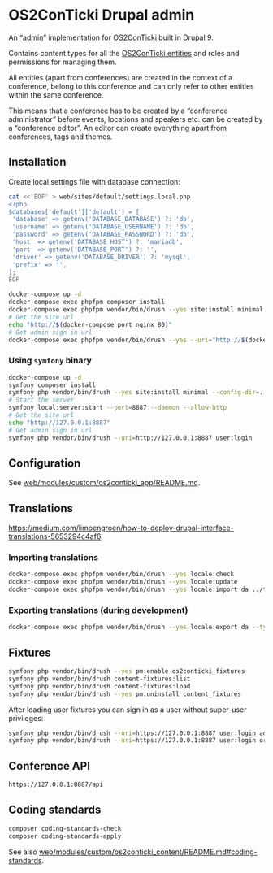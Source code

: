 # OS2ConTicki Drupal admin

An “[admin](https://github.com/OS2ConTicki/OS2ConTicki#implementations)”
implementation for [OS2ConTicki](https://github.com/OS2ConTicki/OS2ConTicki)
built in Drupal 9.

Contains content types for all the [OS2ConTicki
entities](https://github.com/OS2ConTicki/OS2ConTicki) and roles and permissions
for managing them.

All entities (apart from conferences) are created in the context of a
conference, belong to this conference and can only refer to other entities
within the same conference.

This means that a conference has to be created by a “conference administrator”
before events, locations and speakers etc. can be created by a “conference
editor”. An editor can create everything apart from conferences, tags and
themes.

## Installation

Create local settings file with database connection:

```sh
cat <<'EOF' > web/sites/default/settings.local.php
<?php
$databases['default']['default'] = [
 'database' => getenv('DATABASE_DATABASE') ?: 'db',
 'username' => getenv('DATABASE_USERNAME') ?: 'db',
 'password' => getenv('DATABASE_PASSWORD') ?: 'db',
 'host' => getenv('DATABASE_HOST') ?: 'mariadb',
 'port' => getenv('DATABASE_PORT') ?: '',
 'driver' => getenv('DATABASE_DRIVER') ?: 'mysql',
 'prefix' => '',
];
EOF
```

```sh
docker-compose up -d
docker-compose exec phpfpm composer install
docker-compose exec phpfpm vendor/bin/drush --yes site:install minimal --config-dir=../config/sync
# Get the site url
echo "http://$(docker-compose port nginx 80)"
# Get admin sign in url
docker-compose exec phpfpm vendor/bin/drush --yes --uri="http://$(docker-compose port nginx 80)" user:login
```

### Using `symfony` binary

```sh
docker-compose up -d
symfony composer install
symfony php vendor/bin/drush --yes site:install minimal --config-dir=../config/sync
# Start the server
symfony local:server:start --port=8887 --daemon --allow-http
# Get the site url
echo "http://127.0.0.1:8887"
# Get admin sign in url
symfony php vendor/bin/drush --uri=http://127.0.0.1:8887 user:login
```

## Configuration

See
[web/modules/custom/os2conticki_app/README.md](web/modules/custom/os2conticki_app/README.md).

## Translations

https://medium.com/limoengroen/how-to-deploy-drupal-interface-translations-5653294c4af6

### Importing translations

```sh
docker-compose exec phpfpm vendor/bin/drush --yes locale:check
docker-compose exec phpfpm vendor/bin/drush --yes locale:update
docker-compose exec phpfpm vendor/bin/drush --yes locale:import da ../translations/custom-translations.da.po --type=customized --override=all
```

### Exporting translations (during development)

```sh
docker-compose exec phpfpm vendor/bin/drush --yes locale:export da --types=customized > ../translations/custom-translations.da.po
```

## Fixtures

```sh
symfony php vendor/bin/drush --yes pm:enable os2conticki_fixtures
symfony php vendor/bin/drush content-fixtures:list
symfony php vendor/bin/drush content-fixtures:load
symfony php vendor/bin/drush --yes pm:uninstall content_fixtures
```

After loading user fixtures you can sign in as a user without super-user
privileges:

```sh
symfony php vendor/bin/drush --uri=https://127.0.0.1:8887 user:login administrator@example.com
symfony php vendor/bin/drush --uri=https://127.0.0.1:8887 user:login organizer@example.com
```

## Conference API

```sh
https://127.0.0.1:8887/api
```

## Coding standards

```sh
composer coding-standards-check
composer coding-standards-apply
```

See also
[web/modules/custom/os2conticki_content/README.md#coding-standards](web/modules/custom/os2conticki_content/README.md#coding-standards).
